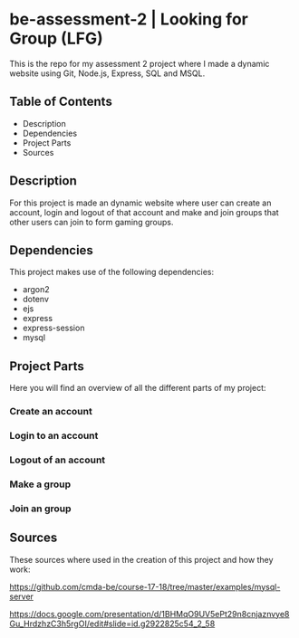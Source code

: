 # be-assessment-2 | Looking for Group (LFG)
This is the repo for my assessment 2 project where I made a dynamic website using Git, Node.js, Express, SQL and MSQL.

## Table of Contents
* Description
* Dependencies
* Project Parts
* Sources

## Description
For this project is made an dynamic website where user can create an account, login and logout of that account and make and join groups that other users can join to form gaming groups.

## Dependencies
This project makes use of the following dependencies:

* argon2
* dotenv
* ejs
* express
* express-session
* mysql

## Project Parts
Here you will find an overview of all the different parts of my project:

### Create an account

### Login to an account

### Logout of an account

### Make a group

### Join an group

## Sources
These sources where used in the creation of this project and how they work:

https://github.com/cmda-be/course-17-18/tree/master/examples/mysql-server

https://docs.google.com/presentation/d/1BHMqO9UV5ePt29n8cnjaznvye8Gu_HrdzhzC3h5rgOI/edit#slide=id.g2922825c54_2_58
